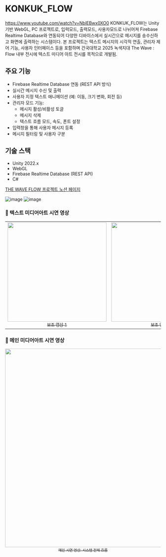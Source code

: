 # KONKUK_FLOW
https://www.youtube.com/watch?v=NblEBwx0XO0
KONKUK_FLOW는 Unity 기반 WebGL, PC 프로젝트로, 
입력모드, 출력모드, 사용자모드로 나뉘어져
Firebase Realtime Database와 연동되어 다양한 디바이스에서 실시간으로 메시지를 송수신하고 화면에 출력하는 시스템이다. 
본 프로젝트는 텍스트 메시지의 시각적 연출, 관리자 제어 기능, 사용자 인터페이스 등을 포함하며
건국대학교 2025 녹색지대 The Wave : Flow 내부 전시에 텍스트 미디어 아트 전시를 목적으로 개발됨.

## 주요 기능
- Firebase Realtime Database 연동 (REST API 방식)
- 실시간 메시지 수신 및 출력
- 사용자 지정 텍스트 애니메이션 (예: 이동, 크기 변화, 회전 등)
- 관리자 모드 기능:
  - 메시지 활성/비활성 토글
  - 메시지 삭제
  - 텍스트 흐름 모드, 속도, 폰트 설정
- 입력창을 통해 사용자 메시지 등록
- 메시지 필터링 및 사용자 구분

## 기술 스택

- Unity 2022.x
- WebGL
- Firebase Realtime Database (REST API)
- C#

[THE WAVE FLOW 프로젝트 노션 페이지](https://www.notion.so/THE-WAVE-FLOW-1d62ce117465809fad92e87ac0288702?pvs=4) 

![image](https://github.com/user-attachments/assets/66d68bd3-5677-4fb7-a664-857f8cdafe88)
![image](https://github.com/user-attachments/assets/fb20249d-4ad8-484f-a2f4-18d2d92589d4)

### 🔹 텍스트 미디어아트 시연 영상
<table>
  <tr>
    <td align="center">
      <a href="https://youtu.be/AxCCCuW-iWY" target="_blank">
        <img src="https://img.youtube.com/vi/AxCCCuW-iWY/0.jpg" width="320px" /><br/>
        <sub>보조 영상 1</sub>
      </a>
    </td>
    <td align="center">
      <a href="https://youtu.be/d9q7BaApQlg" target="_blank">
        <img src="https://img.youtube.com/vi/d9q7BaApQlg/0.jpg" width="320px" /><br/>
        <sub>보조 영상 2</sub>
      </a>
    </td>
  </tr>
</table>
</table>


### 🔹 메인 미디어아트 시연 영상
<p align="center">
  <a href="https://youtu.be/4DOQiSM-hx8" target="_blank">
    <img src="https://img.youtube.com/vi/4DOQiSM-hx8/0.jpg" width="640px" />
    <br/><sub>메인 시연 영상: 시스템 전체 흐름</sub>
  </a>
</p>


